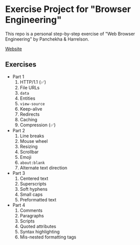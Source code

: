 # Exercise Project for "Browser Engineering"

This repo is a personal step-by-step exercise of "Web Browser Engineering" by Panchekha & Harrelson.

[Website](https://browser.engineering/)

## Exercises

* Part 1
  1. HTTP/1.1 (✅)
  2. File URLs
  3. `data`
  4. Entities
  5. `view-source`
  6. Keep-alive
  7. Redirects
  8. Caching
  9. Compression (✅)
* Part 2
  1. Line breaks
  2. Mouse wheel
  3. Resizing
  4. Scrollbar
  5. Emoji
  6. `about:blank`
  7. Alternate text direction
* Part 3
  1. Centered text
  2. Superscripts
  3. Soft hyphens
  4. Small caps
  5. Preformatted text
* Part 4
  1. Comments
  2. Paragraphs
  3. Scripts
  4. Quoted attributes
  5. Syntax highlighting
  6. Mis-nested formatting tags

